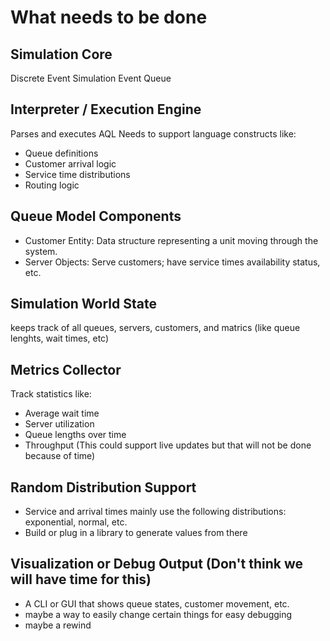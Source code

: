 # What needs to be done

## Simulation Core
Discrete Event Simulation
Event Queue

## Interpreter / Execution Engine
Parses and executes AQL
Needs to support language constructs like:
* Queue definitions
* Customer arrival logic
* Service time distributions
* Routing logic

## Queue Model Components
* Customer Entity: Data structure representing a unit moving through the system.
* Server Objects: Serve customers; have service times availability status, etc.

## Simulation World State
keeps track of all queues, servers, customers, and matrics (like queue lenghts, wait times, etc)

## Metrics Collector
Track statistics like:
* Average wait time
* Server utilization
* Queue lengths over time
* Throughput
(This could support live updates but that will not be done because of time)

## Random Distribution Support
* Service and arrival times mainly use the following distributions: exponential, normal, etc.
* Build or plug in a library to generate values from there

## Visualization or Debug Output (Don't think we will have time for this)
* A CLI or GUI that shows queue states, customer movement, etc.
* maybe a way to easily change certain things for easy debugging
* maybe a rewind